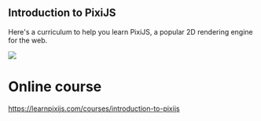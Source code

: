 ## Introduction to PixiJS

Here's a curriculum to help you learn PixiJS, a popular 2D rendering engine for the web.

![](https://learnpixijs.com/assets/blog/post-ai-desk.jpg)

# Online course

https://learnpixijs.com/courses/introduction-to-pixijs
